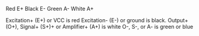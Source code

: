 Red		E+
Black		E-
Green		A-
White		A+



Excitation+ (E+) or VCC is red
Excitation- (E-) or ground is black.
Output+ (O+), Signal+ (S+)+ or Amplifier+ (A+) is white
O-, S-, or A- is green or blue
